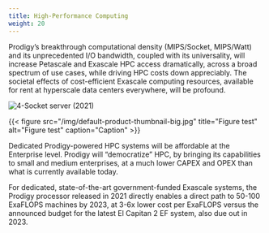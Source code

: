 ```yaml
---
title: High-Performance Computing
weight: 20
---
```

Prodigy’s breakthrough computational density (MIPS/Socket, MIPS/Watt) and its unprecedented I/O bandwidth, coupled with its universality, will increase Petascale and Exascale HPC access dramatically, across a broad spectrum of use cases, while driving HPC costs down appreciably. The societal effects of cost-efficient Exascale computing resources, available for rent at hyperscale data centers everywhere, will be profound.

![4-Socket server (2021)](https://www.tachyum.com/assets/img/4-socket.jpg "4-Socket server (2021)")

{{< figure src="/img/default-product-thumbnail-big.jpg" title="Figure test" alt="Figure test" caption="Caption" >}}

Dedicated Prodigy-powered HPC systems will be affordable at the Enterprise level. Prodigy will “democratize” HPC, by bringing its capabilities to small and medium enterprises, at a much lower CAPEX and OPEX than what is currently available today.

For dedicated, state-of-the-art government-funded Exascale systems, the Prodigy processor released in 2021 directly enables a direct path to 50-100 ExaFLOPS machines by 2023, at 3-6x lower cost per ExaFLOPS versus the announced budget for the latest El Capitan 2 EF system, also due out in 2023.